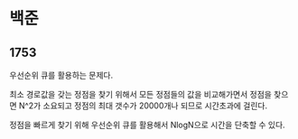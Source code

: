 # 백준

## 1753

우선순위 큐를 활용하는 문제다.

최소 경로값을 갖는 정점을 찾기 위해서 모든 정점들의 값을 비교해가면서 정점을 찾으면 N^2가 소요되고 정점의 최대 갯수가 20000개나 되므로 시간초과에 걸린다.

정점을 빠르게 찾기 위해 우선순위 큐를 활용해서 NlogN으로 시간을 단축할 수 있다.

<br>

